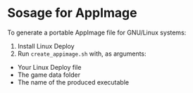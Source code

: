 # Sosage for AppImage

To generate a portable AppImage file for GNU/Linux systems:

1. Install Linux Deploy
2. Run `create_appimage.sh` with, as arguments:
  - Your Linux Deploy file
  - The game data folder
  - The name of the produced executable
